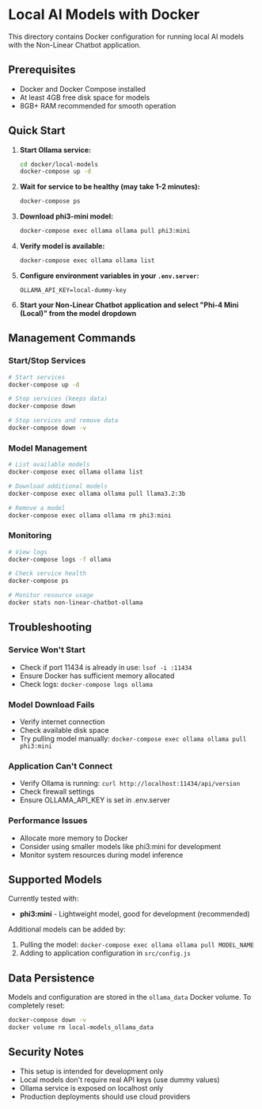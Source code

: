 # Local AI Models with Docker

This directory contains Docker configuration for running local AI models with the Non-Linear Chatbot application.

## Prerequisites

- Docker and Docker Compose installed
- At least 4GB free disk space for models
- 8GB+ RAM recommended for smooth operation

## Quick Start

1. **Start Ollama service:**

    ```bash
    cd docker/local-models
    docker-compose up -d
    ```

2. **Wait for service to be healthy (may take 1-2 minutes):**

    ```bash
    docker-compose ps
    ```

3. **Download phi3-mini model:**

    ```bash
    docker-compose exec ollama ollama pull phi3:mini
    ```

4. **Verify model is available:**

    ```bash
    docker-compose exec ollama ollama list
    ```

5. **Configure environment variables in your `.env.server`:**

    ```
    OLLAMA_API_KEY=local-dummy-key
    ```

6. **Start your Non-Linear Chatbot application and select "Phi-4 Mini (Local)" from the model dropdown**

## Management Commands

### Start/Stop Services

```bash
# Start services
docker-compose up -d

# Stop services (keeps data)
docker-compose down

# Stop services and remove data
docker-compose down -v
```

### Model Management

```bash
# List available models
docker-compose exec ollama ollama list

# Download additional models
docker-compose exec ollama ollama pull llama3.2:3b

# Remove a model
docker-compose exec ollama ollama rm phi3:mini
```

### Monitoring

```bash
# View logs
docker-compose logs -f ollama

# Check service health
docker-compose ps

# Monitor resource usage
docker stats non-linear-chatbot-ollama
```

## Troubleshooting

### Service Won't Start

- Check if port 11434 is already in use: `lsof -i :11434`
- Ensure Docker has sufficient memory allocated
- Check logs: `docker-compose logs ollama`

### Model Download Fails

- Verify internet connection
- Check available disk space
- Try pulling model manually: `docker-compose exec ollama ollama pull phi3:mini`

### Application Can't Connect

- Verify Ollama is running: `curl http://localhost:11434/api/version`
- Check firewall settings
- Ensure OLLAMA_API_KEY is set in .env.server

### Performance Issues

- Allocate more memory to Docker
- Consider using smaller models like phi3:mini for development
- Monitor system resources during model inference

## Supported Models

Currently tested with:

- **phi3:mini** - Lightweight model, good for development (recommended)

Additional models can be added by:

1. Pulling the model: `docker-compose exec ollama ollama pull MODEL_NAME`
2. Adding to application configuration in `src/config.js`

## Data Persistence

Models and configuration are stored in the `ollama_data` Docker volume. To completely reset:

```bash
docker-compose down -v
docker volume rm local-models_ollama_data
```

## Security Notes

- This setup is intended for development only
- Local models don't require real API keys (use dummy values)
- Ollama service is exposed on localhost only
- Production deployments should use cloud providers
